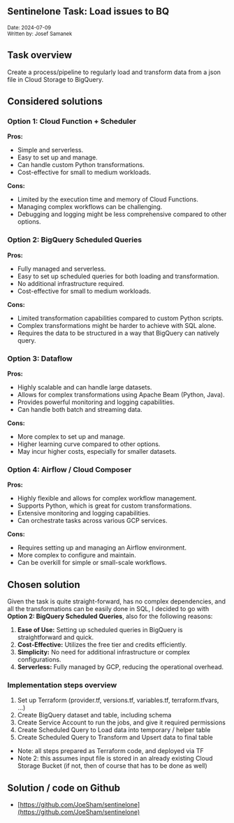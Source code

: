 ## Sentinelone Task: Load issues to BQ

<sub>Date: 2024-07-09<br/>
Written by: Josef Samanek</sub>

## Task overview
Create a process/pipeline to regularly load and transform data from a json file in Cloud Storage to BigQuery.

## Considered solutions


### Option 1: Cloud Function + Scheduler

**Pros:**

* Simple and serverless.
* Easy to set up and manage.
* Can handle custom Python transformations.
* Cost-effective for small to medium workloads.

**Cons:**

* Limited by the execution time and memory of Cloud Functions.
* Managing complex workflows can be challenging.
* Debugging and logging might be less comprehensive compared to other options.


### Option 2: BigQuery Scheduled Queries

**Pros:**

* Fully managed and serverless.
* Easy to set up scheduled queries for both loading and transformation.
* No additional infrastructure required.
* Cost-effective for small to medium workloads.

**Cons:**

* Limited transformation capabilities compared to custom Python scripts.
* Complex transformations might be harder to achieve with SQL alone.
* Requires the data to be structured in a way that BigQuery can natively query.


### Option 3: Dataflow

**Pros:**

* Highly scalable and can handle large datasets.
* Allows for complex transformations using Apache Beam (Python, Java).
* Provides powerful monitoring and logging capabilities.
* Can handle both batch and streaming data.

**Cons:**

* More complex to set up and manage.
* Higher learning curve compared to other options.
* May incur higher costs, especially for smaller datasets.


### Option 4: Airflow / Cloud Composer

**Pros:**

* Highly flexible and allows for complex workflow management.
* Supports Python, which is great for custom transformations.
* Extensive monitoring and logging capabilities.
* Can orchestrate tasks across various GCP services.

**Cons:**

* Requires setting up and managing an Airflow environment.
* More complex to configure and maintain.
* Can be overkill for simple or small-scale workflows.


## Chosen solution

Given the task is quite straight-forward, has no complex dependencies, and all the transformations can be easily done in SQL, I decided to go with **Option 2: BigQuery Scheduled Queries**, also for the following reasons:

1. **Ease of Use:** Setting up scheduled queries in BigQuery is straightforward and quick.
2. **Cost-Effective:** Utilizes the free tier and credits efficiently.
3. **Simplicity:** No need for additional infrastructure or complex configurations.
4. **Serverless:** Fully managed by GCP, reducing the operational overhead.


### Implementation steps overview

1. Set up Terraform (provider.tf, versions.tf, variables.tf, terraform.tfvars, …)
2. Create BigQuery dataset and table, including schema
3. Create Service Account to run the jobs, and give it required permissions
4. Create Scheduled Query to Load data into temporary / helper table
5. Create Scheduled Query to Transform and Upsert data to final table
* Note: all steps prepared as Terraform code, and deployed via TF
* Note 2: this assumes input file is stored in an already existing Cloud Storage Bucket (if not, then of course that has to be done as well)


## Solution / code on Github

* [https://github.com/JoeSham/sentinelone](https://github.com/JoeSham/sentinelone)
